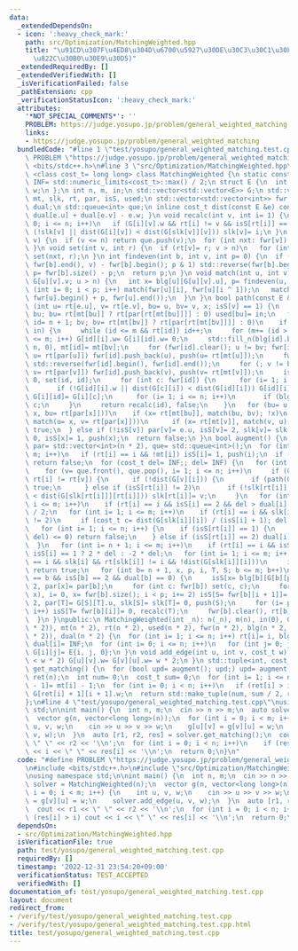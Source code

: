 ```yaml
---
data:
  _extendedDependsOn:
  - icon: ':heavy_check_mark:'
    path: src/Optimization/MatchingWeighted.hpp
    title: "\u91CD\u307F\u4ED8\u304D\u6700\u5927\u30DE\u30C3\u30C1\u30F3\u30B0(\u4E00\
      \u822C\u30B0\u30E9\u30D5)"
  _extendedRequiredBy: []
  _extendedVerifiedWith: []
  _isVerificationFailed: false
  _pathExtension: cpp
  _verificationStatusIcon: ':heavy_check_mark:'
  attributes:
    '*NOT_SPECIAL_COMMENTS*': ''
    PROBLEM: https://judge.yosupo.jp/problem/general_weighted_matching
    links:
    - https://judge.yosupo.jp/problem/general_weighted_matching
  bundledCode: "#line 1 \"test/yosupo/general_weighted_matching.test.cpp\"\n#define\
    \ PROBLEM \"https://judge.yosupo.jp/problem/general_weighted_matching\"\n#include\
    \ <bits/stdc++.h>\n#line 3 \"src/Optimization/MatchingWeighted.hpp\"\ntemplate\
    \ <class cost_t= long long> class MatchingWeighted {\n static constexpr cost_t\
    \ INF= std::numeric_limits<cost_t>::max() / 2;\n struct E {\n  int u, v;\n  cost_t\
    \ w;\n };\n int n, m, in;\n std::vector<std::vector<E>> G;\n std::vector<int>\
    \ mt, slk, rt, par, isS, used;\n std::vector<std::vector<int>> fwr, blg;\n std::vector<cost_t>\
    \ dual;\n std::queue<int> que;\n inline cost_t dist(const E &e) const { return\
    \ dual[e.u] + dual[e.v] - e.w; }\n void recalc(int v, int i= 1) {\n  for (slk[v]=\
    \ 0; i <= n; i++)\n   if (G[i][v].w && rt[i] != v && isS[rt[i]] == 1)\n    if\
    \ (!slk[v] || dist(G[i][v]) < dist(G[slk[v]][v])) slk[v]= i;\n }\n void push(int\
    \ v) {\n  if (v <= n) return que.push(v);\n  for (int nxt: fwr[v]) push(nxt);\n\
    \ }\n void set(int v, int r) {\n  if (rt[v]= r; v > n)\n   for (int nxt: fwr[v])\
    \ set(nxt, r);\n }\n int findeven(int b, int v, int p= 0) {\n  if (p= std::find(fwr[b].begin(),\
    \ fwr[b].end(), v) - fwr[b].begin(); p & 1) std::reverse(fwr[b].begin() + 1, fwr[b].end()),\
    \ p= fwr[b].size() - p;\n  return p;\n }\n void match(int u, int v) {\n  if (mt[u]=\
    \ G[u][v].v; u > n) {\n   int x= blg[u][G[u][v].u], p= findeven(u, x);\n   for\
    \ (int i= 0; i < p; i++) match(fwr[u][i], fwr[u][i ^ 1]);\n   match(x, v), rotate(fwr[u].begin(),\
    \ fwr[u].begin() + p, fwr[u].end());\n  }\n }\n bool path(const E &e) {\n  if\
    \ (int u= rt[e.u], v= rt[e.v], bu= u, bv= v, x; isS[v] == 1) {\n   for (in++;\
    \ bu; bu= rt[mt[bu]] ? rt[par[rt[mt[bu]]]] : 0) used[bu]= in;\n   for (int i,\
    \ id= n + 1; bv; bv= rt[mt[bv]] ? rt[par[rt[mt[bv]]]] : 0)\n    if (used[bv] ==\
    \ in) {\n     while (id <= m && rt[id]) id++;\n     for (m+= (id > m), i= 1; i\
    \ <= m; i++) G[id][i].w= G[i][id].w= 0;\n     std::fill_n(blg[id].begin() + 1,\
    \ n, 0), mt[id]= mt[bv];\n     for (fwr[id].clear(); u != bv; fwr[id].push_back(u),\
    \ u= rt[par[u]]) fwr[id].push_back(u), push(u= rt[mt[u]]);\n     fwr[id].push_back(bv),\
    \ std::reverse(fwr[id].begin(), fwr[id].end());\n     for (; v != bv; fwr[id].push_back(v),\
    \ v= rt[par[v]]) fwr[id].push_back(v), push(v= rt[mt[v]]);\n     isS[id]= 1, dual[id]=\
    \ 0, set(id, id);\n     for (int c: fwr[id]) {\n      for (i= 1; i <= m; i++)\n\
    \       if (!G[id][i].w || dist(G[c][i]) < dist(G[id][i])) G[id][i]= G[c][i],\
    \ G[i][id]= G[i][c];\n      for (i= 1; i <= n; i++)\n       if (blg[c][i]) blg[id][i]=\
    \ c;\n     }\n     return recalc(id), false;\n    }\n   for (bu= u, bv= v;; match(bv=\
    \ x, bu= rt[par[x]]))\n    if (x= rt[mt[bu]], match(bu, bv); !x)\n     for (;;\
    \ match(u= x, v= rt[par[x]]))\n      if (x= rt[mt[v]], match(v, u); !x) return\
    \ true;\n  } else if (!isS[v]) par[v]= e.u, isS[v]= 2, slk[v]= slk[x= rt[mt[v]]]=\
    \ 0, isS[x]= 1, push(x);\n  return false;\n }\n bool augment() {\n  isS= slk=\
    \ par= std::vector<int>(n * 2), que= std::queue<int>();\n  for (int i= 1; i <=\
    \ m; i++)\n   if (rt[i] == i && !mt[i]) isS[i]= 1, push(i);\n  if (que.empty())\
    \ return false;\n  for (cost_t del= INF;; del= INF) {\n   for (int v, i; !que.empty();)\n\
    \    for (v= que.front(), que.pop(), i= 1; i <= n; i++)\n     if (G[v][i].w &&\
    \ rt[i] != rt[v]) {\n      if (!dist(G[v][i])) {\n       if (path(G[v][i])) return\
    \ true;\n      } else if (isS[rt[i]] != 2)\n       if (!slk[rt[i]] || dist(G[v][rt[i]])\
    \ < dist(G[slk[rt[i]]][rt[i]])) slk[rt[i]]= v;\n     }\n   for (int i= n + 1;\
    \ i <= m; i++)\n    if (rt[i] == i && isS[i] == 2 && del > dual[i] / 2) del= dual[i]\
    \ / 2;\n   for (int i= 1; i <= m; i++)\n    if (rt[i] == i && slk[i] && isS[i]\
    \ != 2)\n     if (cost_t c= dist(G[slk[i]][i]) / (isS[i] + 1); del > c) del= c;\n\
    \   for (int i= 1; i <= n; i++) {\n    if (isS[rt[i]] == 1) {\n     if ((dual[i]-=\
    \ del) <= 0) return false;\n    } else if (isS[rt[i]] == 2) dual[i]+= del;\n \
    \  }\n   for (int i= n + 1; i <= m; i++)\n    if (rt[i] == i && isS[i]) dual[i]+=\
    \ isS[i] == 1 ? 2 * del : -2 * del;\n   for (int i= 1; i <= m; i++)\n    if (rt[i]\
    \ == i && slk[i] && rt[slk[i]] != i && !dist(G[slk[i]][i]))\n     if (path(G[slk[i]][i]))\
    \ return true;\n   for (int b= n + 1, x, p, i, T, S; b <= m; b++)\n    if (rt[b]\
    \ == b && isS[b] == 2 && dual[b] == 0) {\n     isS[x= blg[b][G[b][par[b]].u]]=\
    \ 2, par[x]= par[b];\n     for (int c: fwr[b]) set(c, c);\n     for (p= findeven(b,\
    \ x), i= 0, x= fwr[b].size(); i < p; i+= 2) isS[S= fwr[b][i + 1]]= 1, isS[T= fwr[b][i]]=\
    \ 2, par[T]= G[S][T].u, slk[S]= slk[T]= 0, push(S);\n     for (i= p + 1; i < x;\
    \ i++) isS[T= fwr[b][i]]= 0, recalc(T);\n     fwr[b].clear(), rt[b]= 0;\n    }\n\
    \  }\n }\npublic:\n MatchingWeighted(int _n): n(_n), m(n), in(0), G(n * 2, std::vector<E>(n\
    \ * 2)), mt(n * 2), rt(n * 2), used(n * 2), fwr(n * 2), blg(n * 2, std::vector<int>(n\
    \ * 2)), dual(n * 2) {\n  for (int i= 1; i <= n; i++) rt[i]= i, blg[i][i]= i,\
    \ dual[i]= INF;\n  for (int i= 0; i <= n; i++)\n   for (int j= 0; j <= n; j++)\
    \ G[i][j]= E{i, j, 0};\n }\n void add_edge(int u, int v, cost_t w) {\n  if (G[++u][++v].w\
    \ < w * 2) G[u][v].w= G[v][u].w= w * 2;\n }\n std::tuple<int, cost_t, std::vector<int>>\
    \ get_matching() {\n  for (bool upd= augment(); upd;) upd= augment();\n  std::vector<int>\
    \ ret(n);\n  int num= 0;\n  cost_t sum= 0;\n  for (int i= 1; i <= n; i++) ret[i\
    \ - 1]= mt[i] - 1;\n  for (int i= 0; i < n; i++)\n   if (ret[i] > i) num++, sum+=\
    \ G[ret[i] + 1][i + 1].w;\n  return std::make_tuple(num, sum / 2, ret);\n }\n\
    };\n#line 4 \"test/yosupo/general_weighted_matching.test.cpp\"\nusing namespace\
    \ std;\n\nint main() {\n  int n, m;\n  cin >> n >> m;\n  auto solver = MatchingWeighted(n);\n\
    \  vector g(n, vector<long long>(n));\n  for (int i = 0; i < m; i++) {\n    int\
    \ u, v, w;\n    cin >> u >> v >> w;\n    g[u][v] = g[v][u] = w;\n    solver.add_edge(u,\
    \ v, w);\n  }\n  auto [r1, r2, res] = solver.get_matching();\n  cout << r1 <<\
    \ \" \" << r2 << '\\n';\n  for (int i = 0; i < n; i++)\n    if (res[i] > i) cout\
    \ << i << \" \" << res[i] << '\\n';\n  return 0;\n}\n"
  code: "#define PROBLEM \"https://judge.yosupo.jp/problem/general_weighted_matching\"\
    \n#include <bits/stdc++.h>\n#include \"src/Optimization/MatchingWeighted.hpp\"\
    \nusing namespace std;\n\nint main() {\n  int n, m;\n  cin >> n >> m;\n  auto\
    \ solver = MatchingWeighted(n);\n  vector g(n, vector<long long>(n));\n  for (int\
    \ i = 0; i < m; i++) {\n    int u, v, w;\n    cin >> u >> v >> w;\n    g[u][v]\
    \ = g[v][u] = w;\n    solver.add_edge(u, v, w);\n  }\n  auto [r1, r2, res] = solver.get_matching();\n\
    \  cout << r1 << \" \" << r2 << '\\n';\n  for (int i = 0; i < n; i++)\n    if\
    \ (res[i] > i) cout << i << \" \" << res[i] << '\\n';\n  return 0;\n}"
  dependsOn:
  - src/Optimization/MatchingWeighted.hpp
  isVerificationFile: true
  path: test/yosupo/general_weighted_matching.test.cpp
  requiredBy: []
  timestamp: '2022-12-31 23:54:20+09:00'
  verificationStatus: TEST_ACCEPTED
  verifiedWith: []
documentation_of: test/yosupo/general_weighted_matching.test.cpp
layout: document
redirect_from:
- /verify/test/yosupo/general_weighted_matching.test.cpp
- /verify/test/yosupo/general_weighted_matching.test.cpp.html
title: test/yosupo/general_weighted_matching.test.cpp
---
```

